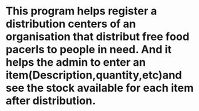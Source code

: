 # This program helps register a distribution centers of an organisation that distribut free food pacerls to people in need. And it helps the admin to enter an item(Description,quantity,etc)and see the stock available for each item after distribution.

